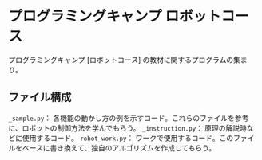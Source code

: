 # プログラミングキャンプ ロボットコース

プログラミングキャンプ [ロボットコース] の教材に関するプログラムの集まり。

## ファイル構成

`_sample.py`： 各機能の動かし方の例を示すコード。これらのファイルを参考に、ロボットの制御方法を学んでもらう。
`_instruction.py`： 原理の解説時などに使用するコード。
`robot_work.py`： ワークで使用するコード。このファイルをベースに書き換えて、独自のアルゴリズムを作成してもらう。
